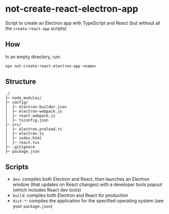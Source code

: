 # not-create-react-electron-app
Script to create an Electron app with TypeScript and React (but without all the `create-react-app` scripts)

## How
In an empty directory, run:

```
npx not-create-react-electron-app <name>
```

## Structure
```
./
├─ node_modules/
├─ config/
│  ├─ electron-builder.json
│  ├─ electron-webpack.js
│  ├─ react-webpack.js
│  ├─ tsconfig.json
├─ src/
│  ├─ electron.preload.ts
│  ├─ electron.ts
│  ├─ index.html
│  ├─ react.tsx
├─ .gitignore
├─ package.json
```

## Scripts
* `dev`: compiles both Electron and React, then launches an Electron window (that updates on React changes) with a developer tools popout (which includes React dev tools)
* `build`: compiles both Electron and React for production
* `dist-*`: compiles the application for the specified operating system (see your `package.json`)